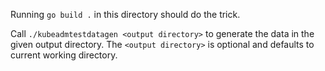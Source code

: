 Running `go build .` in this directory should do the trick.

Call `./kubeadmtestdatagen <output directory>` to generate the data in
the given output directory. The `<output directory>` is optional and
defaults to current working directory.
